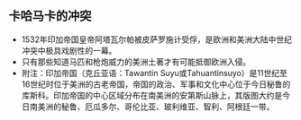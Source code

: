 ## 卡哈马卡的冲突

- 1532年印加帝国皇帝阿塔瓦尔帕被皮萨罗施计受俘，是欧洲和美洲大陆中世纪冲突中极具戏剧性的一幕。
- 只有那些知道马匹和枪炮威力的美洲土著才有可能抵御欧洲入侵。
- 附注：印加帝国（克丘亚语：Tawantin Suyu或Tahuantinsuyo）是11世纪至16世纪时位于美洲的古老帝国，帝国的政治、军事和文化中心位于今日秘鲁的库斯科。印加帝国的中心区域分布在南美洲的安第斯山脉上，其版图大约是今日南美洲的秘鲁、厄瓜多尔、哥伦比亚、玻利维亚、智利、阿根廷一带。